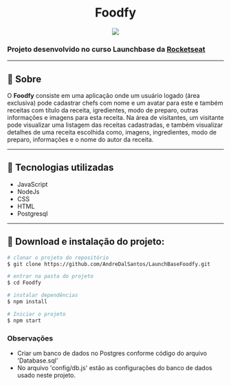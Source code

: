 <h1 style="text-align: center">Foodfy</h1>

<div align="center">
    <img src="./public/Foodfy.gif">
</div>

<h3>Projeto desenvolvido no curso Launchbase da <a href="https://rocketseat.com.br/launchbase">Rocketseat</a></h3>

---
## 🔖 Sobre

O **Foodfy** consiste em uma aplicação onde um usuário logado (área exclusiva) pode cadastrar chefs com nome e um avatar para este e também receitas com título da receita, igredientes, modo de preparo, outras informações e imagens para esta receita. Na área de visitantes, um visitante pode visualizar uma listagem das receitas cadastradas, e também visualizar detalhes de uma receita escolhida como, imagens, ingredientes, modo de preparo, informações e o nome do autor da receita.

---

## 🚀 Tecnologias utilizadas
- JavaScript
- NodeJs
- CSS
- HTML
- Postgresql

---

## 📁 Download e instalação do projeto:

```bash
# clonar o projeto do repositório
$ git clone https://github.com/AndreDalSantos/LaunchBaseFoodfy.git

# entrar na pasta do projeto
$ cd Foodfy

# instalar dependências
$ npm install

# Iniciar o projeto 
$ npm start
```

### Observações
 - Criar um banco de dados no Postgres conforme código do arquivo 'Database.sql'
 - No arquivo 'config/db.js' estão as configurações do banco de dados usado neste projeto.
